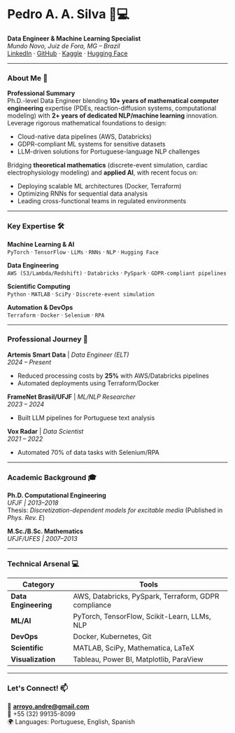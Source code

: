 # Pedro A. A. Silva 👨💻  
**Data Engineer & Machine Learning Specialist**  
*Mundo Novo, Juiz de Fora, MG – Brazil*  
[LinkedIn](https://www.linkedin.com/in/pedro-andre-arroyo-silva/) · [GitHub](https://github.com/pedrororo) · [Kaggle](https://www.kaggle.com/peterroro) · [Hugging Face](https://huggingface.co/pedrororo)  

---

### About Me 🌟  
**Professional Summary**  
Ph.D.-level Data Engineer blending **10+ years of mathematical computer engineering** expertise (PDEs, reaction-diffusion systems, computational modeling) with **2+ years of dedicated NLP/machine learning** innovation. Leverage rigorous mathematical foundations to design:  
- Cloud-native data pipelines (AWS, Databricks)  
- GDPR-compliant ML systems for sensitive datasets
- LLM-driven solutions for Portuguese-language NLP challenges

Bridging **theoretical mathematics** (discrete-event simulation, cardiac electrophysiology modeling) and **applied AI**, with recent focus on:  
- Deploying scalable ML architectures (Docker, Terraform)  
- Optimizing RNNs for sequential data analysis  
- Leading cross-functional teams in regulated environments  
---

### Key Expertise 🛠️  
**Machine Learning & AI**  
`PyTorch` · `TensorFlow` · `LLMs` · `RNNs` · `NLP` · `Hugging Face`  

**Data Engineering**  
`AWS (S3/Lambda/Redshift)` · `Databricks` · `PySpark` · `GDPR-compliant pipelines` 

**Scientific Computing**  
`Python` · `MATLAB` · `SciPy` · `Discrete-event simulation`  

**Automation & DevOps**  
`Terraform` · `Docker` · `Selenium` · `RPA`  

---

### Professional Journey 🚀  
**Artemis Smart Data** | *Data Engineer (ELT)*  
*2024 – Present*  
- Reduced processing costs by **25%** with AWS/Databricks pipelines  
- Automated deployments using Terraform/Docker 

**FrameNet Brasil/UFJF** | *ML/NLP Researcher*  
*2023 – 2024*  
- Built LLM pipelines for Portuguese text analysis  

**Vox Radar** | *Data Scientist*  
*2021 – 2022*  
- Automated 70% of data tasks with Selenium/RPA 

---

### Academic Background 🎓  
**Ph.D. Computational Engineering**  
*UFJF | 2013–2018*  
Thesis: *Discretization-dependent models for excitable media* (Published in *Phys. Rev. E*)  

**M.Sc./B.Sc. Mathematics**  
*UFJF/UFES | 2007–2013*  

---

### Technical Arsenal 💻  
| Category              | Tools                                                                 |
|-----------------------|-----------------------------------------------------------------------|
| **Data Engineering**  | AWS, Databricks, PySpark, Terraform, GDPR compliance                 |
| **ML/AI**             | PyTorch, TensorFlow, Scikit-Learn, LLMs, NLP                         |
| **DevOps**            | Docker, Kubernetes, Git                                              |
| **Scientific**        | MATLAB, SciPy, Mathematica, LaTeX                                    |
| **Visualization**     | Tableau, Power BI, Matplotlib, ParaView                              |

---

### Let's Connect! 📫  
📧 **arroyo.andre@gmail.com**  
📱 +55 (32) 99135-8099  
🌍 Languages: Portuguese, English, Spanish  
